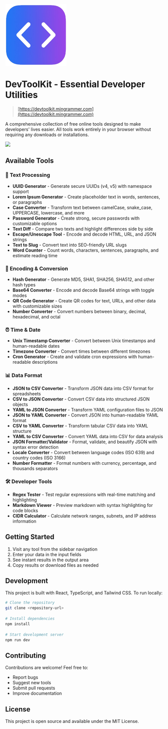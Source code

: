<img src="./public/logo.png" alt="logo" width="196" height="196" />

# DevToolKit - Essential Developer Utilities

> [https://devtoolkit.mingrammer.com](https://devtoolkit.mingrammer.com)

A comprehensive collection of free online tools designed to make developers' lives easier. All tools work entirely in your browser without requiring any downloads or installations.

<a href="https://www.buymeacoffee.com/mingrammer"><img src="https://img.buymeacoffee.com/button-api/?text=Buy me a coffee&emoji=&slug=mingrammer&button_colour=FFDD00&font_colour=000000&font_family=Cookie&outline_colour=000000&coffee_colour=ffffff" /></a>

## Available Tools

### 📝 Text Processing

- **UUID Generator** - Generate secure UUIDs (v4, v5) with namespace support
- **Lorem Ipsum Generator** - Create placeholder text in words, sentences, or paragraphs
- **Case Converter** - Transform text between camelCase, snake_case, UPPERCASE, lowercase, and more
- **Password Generator** - Create strong, secure passwords with customizable options
- **Text Diff** - Compare two texts and highlight differences side by side
- **Escape/Unescape Tool** - Encode and decode HTML, URL, and JSON strings
- **Text to Slug** - Convert text into SEO-friendly URL slugs
- **Word Counter** - Count words, characters, sentences, paragraphs, and estimate reading time

### 🔐 Encoding & Conversion

- **Hash Generator** - Generate MD5, SHA1, SHA256, SHA512, and other hash types
- **Base64 Converter** - Encode and decode Base64 strings with toggle modes
- **QR Code Generator** - Create QR codes for text, URLs, and other data with customizable sizes
- **Number Converter** - Convert numbers between binary, decimal, hexadecimal, and octal

### ⏰ Time & Date

- **Unix Timestamp Converter** - Convert between Unix timestamps and human-readable dates
- **Timezone Converter** - Convert times between different timezones
- **Cron Generator** - Create and validate cron expressions with human-readable descriptions

### 📊 Data Format

- **JSON to CSV Converter** - Transform JSON data into CSV format for spreadsheets
- **CSV to JSON Converter** - Convert CSV data into structured JSON objects
- **YAML to JSON Converter** - Transform YAML configuration files to JSON
- **JSON to YAML Converter** - Convert JSON into human-readable YAML format
- **CSV to YAML Converter** - Transform tabular CSV data into YAML structure
- **YAML to CSV Converter** - Convert YAML data into CSV for data analysis
- **JSON Formatter/Validator** - Format, validate, and beautify JSON with syntax error detection
- **Locale Converter** - Convert between language codes (ISO 639) and country codes (ISO 3166)
- **Number Formatter** - Format numbers with currency, percentage, and thousands separators

### 🛠️ Developer Tools

- **Regex Tester** - Test regular expressions with real-time matching and highlighting
- **Markdown Viewer** - Preview markdown with syntax highlighting for code blocks
- **CIDR Calculator** - Calculate network ranges, subnets, and IP address information

## Getting Started

1. Visit any tool from the sidebar navigation
2. Enter your data in the input fields
3. See instant results in the output area
4. Copy results or download files as needed

## Development

This project is built with React, TypeScript, and Tailwind CSS. To run locally:

```bash
# Clone the repository
git clone <repository-url>

# Install dependencies
npm install

# Start development server
npm run dev
```

## Contributing

Contributions are welcome! Feel free to:

- Report bugs
- Suggest new tools
- Submit pull requests
- Improve documentation

## License

This project is open source and available under the MIT License.
